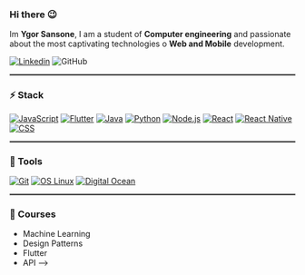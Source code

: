 
### Hi there :wink:
Im **Ygor Sansone**, I am a student of **Computer engineering** and passionate about the most captivating technologies o **Web and Mobile** development.

[![Linkedin](https://img.shields.io/badge/-LinkedIn-blue?logo=Linkedin&logoColor=white&link=https://www.linkedin.com/in/ygorsansone/)](https://www.linkedin.com/in/ygorsansone/)
![GitHub](https://img.shields.io/github/followers/YgorSansone?label=Seguir&style=social&logo=github)

<hr style="border: 1px solid gray"> </hr>

### :zap: Stack
[![JavaScript](https://img.shields.io/badge/-JavaScript-000?logo=JavaScript&link=https://www.ecma-international.org/)](https://www.ecma-international.org/)
[![Flutter](https://img.shields.io/badge/-Flutter-007ACC?logo=Flutter&logoColor=4cd1fc&link=https://flutter.dev/)](https://flutter.dev/)
[![Java](https://img.shields.io/badge/-Java-032339?logo=Java&logoColor=white&link=https://www.java.com/pt_BR/)](https://www.java.com/pt_BR/)
[![Python](https://img.shields.io/badge/-Python-032339?logo=python&logoColor=white&link=https://www.python.org/)](https://www.python.org/)
[![Node.js](https://img.shields.io/badge/-Node.js-339933?logo=Node.js&logoColor=white&link=https://nodejs.org)](https://nodejs.org)
[![React](https://img.shields.io/badge/-React-61DAFB?logo=React&logoColor=white&link=https://reactjs.org/)](https://reactjs.org/)
[![React Native](https://img.shields.io/badge/-React_Native-4B8BF5?logo=Android&logoColor=white&link=https://reactnative.dev/)](https://reactnative.dev/)
[![CSS](https://img.shields.io/badge/-CSS/SASS-1572B6?logo=CSS3&logoColor=white&link=https://developer.mozilla.org/pt-BR/docs/Web/CSS)](https://developer.mozilla.org/pt-BR/docs/Web/CSS)


<hr style="border: 1px solid gray"> </hr>

### :wrench: Tools
[![Git](https://img.shields.io/badge/-Git-f1361f?logo=Git&logoColor=white&link=https://git-scm.com/)](https://git-scm.com/)
[![OS Linux](https://img.shields.io/badge/-OS_Linux-ffa62a?logo=Linux&logoColor=white&link=https://getfedora.org/)](https://getfedora.org/)
[![Digital Ocean](https://img.shields.io/badge/-Digital_Ocean-4557f8?logo=DigitalOcean&logoColor=white&link=https://www.digitalocean.com/)](https://www.digitalocean.com/)

<hr style="border: 1px solid gray"> </hr>

### :pushpin: Courses
- Machine Learning
- Design Patterns
- Flutter
- API
-->
